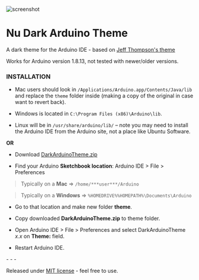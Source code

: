 

![screenshot](https://raw.githubusercontent.com/RafaelSilva-RFS/Nu-DarkArduinoTheme/master/screenshot.png)

# Nu Dark Arduino Theme

A dark theme for the Arduino IDE - based on [Jeff Thompson's theme](https://github.com/jeffThompson/DarkArduinoTheme)

Works for Arduino version 1.8.13, not tested with newer/older versions.


### INSTALLATION

* Mac users should look in `/Applications/Arduino.app/Contents/Java/lib` and replace the `theme` folder inside (making a copy of the original in case want to revert back).

* Windows is located in `C:\Program Files (x86)\Arduino\lib`.

* Linux will be in `/usr/share/arduino/lib/` – note you may need to install the Arduino IDE from the Arduino site, not a place like Ubuntu Software.

**OR**

* Download [DarkArduinoTheme.zip](https://github.com/RafaelSilva-RFS/DarkArduinoTheme-Nu/blob/main/DarkArduinoTheme-Nu.zip?raw=true)

* Find your Arduino **Sketchbook location**: Arduino IDE > File > Preferences

> Typically on a **Mac** => `/home/***user***/Arduino`

> Typically on a **Windows** => `%HOMEDRIVE%%HOMEPATH%\Documents\Arduino`

* Go to that location and make new folder **theme**.

* Copy downloaded **DarkArduinoTheme.zip** to theme folder.
  
* Open Arduino IDE > File > Preferences and select DarkArduinoTheme *x.x* on **Theme:** field.

* Restart Arduino IDE.

\-  \-  \-

Released under [MIT license](https://github.com/RafaelSilva-RFS/DarkArduinoTheme-Nu/blob/main/LICENSE) - feel free to use.
